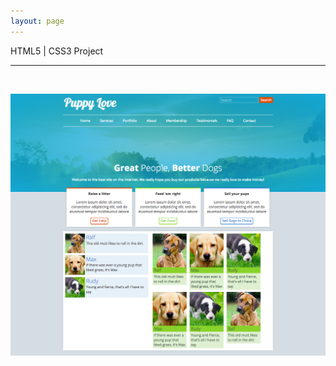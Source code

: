 ```yaml
---
layout: page
---
```


<span class="proj-title">HTML5 | CSS3 Project</span>  
  
- - -  
  
<br />  

![Puppy Love Site](/../images/puppy-love.png)